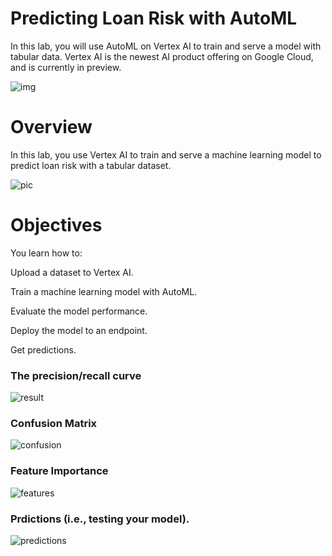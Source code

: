 # Predicting Loan Risk with AutoML
In this lab, you will use AutoML on Vertex AI to train and serve a model with tabular data. Vertex AI is the newest AI product offering on Google Cloud, and is currently in preview.

![img](https://www.databricks.com/en-website-assets/static/83d692198cde0132da8bf8349bdc1f13/30f3b/Glass-Box-Approach-to-AutoML-1-light.png)

# Overview
In this lab, you use Vertex AI to train and serve a machine learning model to predict loan risk with a tabular dataset.

![pic](https://miro.medium.com/v2/resize:fit:1400/1*CC5ty8K5kacSEsxodLBx7g.png)

# Objectives
You learn how to:

Upload a dataset to Vertex AI.

Train a machine learning model with AutoML.

Evaluate the model performance.

Deploy the model to an endpoint.

Get predictions.

### The precision/recall curve
![result](https://cdn.qwiklabs.com/A4JZx0Lr%2FoWJaLFG%2FuQtxyUyPb%2FhxFZFld1%2Fd%2BYkRlY%3D)

### Confusion Matrix
![confusion](https://cdn.qwiklabs.com/oJKZ0g9jWNl91cXCfb2%2BYUebLAcvsSa9e5jMrSDPGJ8%3D)

### Feature Importance
![features](https://cdn.qwiklabs.com/9qtRHmUX%2BZCgezs%2BrWozgSuwZTcw7GxiaYgqaxcoag4%3D)

### Prdictions (i.e., testing your model).
![predictions](https://cdn.qwiklabs.com/p%2Fbngfk2MNJxcgDxeq8RUShmJ7A6KYSXgOaY6ACJGZs%3D)
